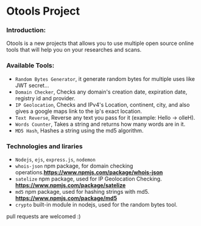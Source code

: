 <h1>Otools Project</h1>

<h3>Introduction:</h3>

Otools is a new projects that allows you to use multiple open source online tools that will help you on your researches and scans.


<h3>Available Tools:</h3>

* `Random Bytes Generator`, it generate random bytes for multiple uses like JWT secret...
* `Domain Checker`, Checks any domain's creation date, expiration date, registry id and provider.
* `IP Geolocation`, Checks and IPv4's Location, continent, city, and also gives a google maps link to the ip's exact location.
* `Text Reverse`, Reverse any text you pass for it (example: Hello -> olleH).
* `Words Counter`, Takes a string and returns how many words are in it.
* `MD5 Hash`, Hashes a string using the md5 algorithm.


<h3>Technologies and liraries</h3>

* `Nodejs`, `ejs`, `express.js`, `nodemon`
* `whois-json` npm package, for domain checking operations.**https://www.npmjs.com/package/whois-json** 
* `satelize` npm package, used for IP Geolocation Checking. **https://www.npmjs.com/package/satelize**
* `md5` npm package, used for hashing strings with md5. **https://www.npmjs.com/package/md5**
* `crypto` built-in module in nodejs, used for the random bytes tool.

pull requests are welcomed :)
